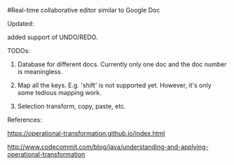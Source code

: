 
#Real-time collaborative editor similar to Google Doc 


Updated: 

added support of UNDO/REDO.


TODOs:

1. Database for different docs. Currently only one doc and the doc number is meaningless.

2. Map all the keys. E.g. 'shift' is not supported yet. However, it's only some tedious mapping work.

3. Selection transform, copy, paste, etc.




References:

https://operational-transformation.github.io/index.html

http://www.codecommit.com/blog/java/understanding-and-applying-operational-transformation



